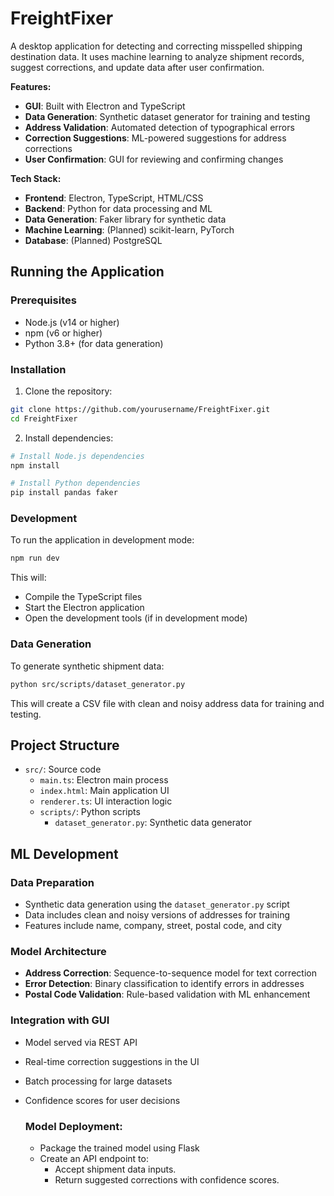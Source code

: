 # FreightFixer
A desktop application for detecting and correcting misspelled shipping destination data. It uses machine learning to analyze shipment records, suggest corrections, and update data after user confirmation.


 **Features:**
- **GUI**: Built with Electron and TypeScript
- **Data Generation**: Synthetic dataset generator for training and testing
- **Address Validation**: Automated detection of typographical errors
- **Correction Suggestions**: ML-powered suggestions for address corrections
- **User Confirmation**: GUI for reviewing and confirming changes

**Tech Stack:**
- **Frontend**: Electron, TypeScript, HTML/CSS
- **Backend**: Python for data processing and ML
- **Data Generation**: Faker library for synthetic data
- **Machine Learning**: (Planned) scikit-learn, PyTorch
- **Database**: (Planned) PostgreSQL

## Running the Application

### Prerequisites
- Node.js (v14 or higher)
- npm (v6 or higher)
- Python 3.8+ (for data generation)

### Installation
1. Clone the repository:
```bash
git clone https://github.com/yourusername/FreightFixer.git
cd FreightFixer
```

2. Install dependencies:
```bash
# Install Node.js dependencies
npm install

# Install Python dependencies
pip install pandas faker
```

### Development
To run the application in development mode:
```bash
npm run dev
```

This will:
- Compile the TypeScript files
- Start the Electron application
- Open the development tools (if in development mode)

### Data Generation
To generate synthetic shipment data:
```bash
python src/scripts/dataset_generator.py
```

This will create a CSV file with clean and noisy address data for training and testing.

## Project Structure

- `src/`: Source code
  - `main.ts`: Electron main process
  - `index.html`: Main application UI
  - `renderer.ts`: UI interaction logic
  - `scripts/`: Python scripts
    - `dataset_generator.py`: Synthetic data generator



## ML Development

### Data Preparation
- Synthetic data generation using the `dataset_generator.py` script
- Data includes clean and noisy versions of addresses for training
- Features include name, company, street, postal code, and city

### Model Architecture
- **Address Correction**: Sequence-to-sequence model for text correction
- **Error Detection**: Binary classification to identify errors in addresses
- **Postal Code Validation**: Rule-based validation with ML enhancement

### Integration with GUI
- Model served via REST API
- Real-time correction suggestions in the UI
- Batch processing for large datasets
- Confidence scores for user decisions

  ### Model Deployment:
  - Package the trained model using Flask 
  - Create an API endpoint to:
    - Accept shipment data inputs.
    - Return suggested corrections with confidence scores.



